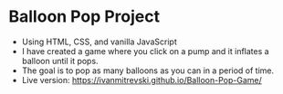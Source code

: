 # Balloon Pop Project

* Using HTML, CSS, and vanilla JavaScript
* I have created a game where you click on a pump and it inflates a balloon until it pops. 
* The goal is to pop as many balloons as you can in a period of time.
* Live version: https://ivanmitrevski.github.io/Balloon-Pop-Game/
